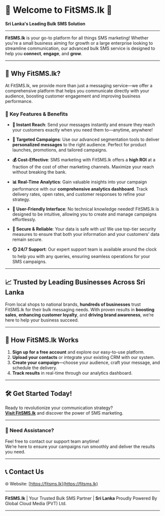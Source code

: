 # 🌟 **Welcome to FitSMS.lk** 🌟  
**Sri Lanka's Leading Bulk SMS Solution**

---

**FitSMS.lk** is your go-to platform for all things SMS marketing! Whether you're a small business aiming for growth or a large enterprise looking to streamline communication, our advanced bulk SMS service is designed to help you **connect**, **engage**, and **grow**.

---

## 🚀 **Why FitSMS.lk?**

At FitSMS.lk, we provide more than just a messaging service—we offer a comprehensive platform that helps you communicate directly with your audience, boosting customer engagement and improving business performance.

### 🔑 **Key Features & Benefits**
  
- **💬 Instant Reach**: Send your messages instantly and ensure they reach your customers exactly when you need them to—anytime, anywhere!
  
- **🎯 Targeted Campaigns**: Use our advanced segmentation tools to deliver **personalized messages** to the right audience. Perfect for product launches, promotions, and tailored campaigns.
  
- **💰 Cost-Effective**: SMS marketing with FitSMS.lk offers a **high ROI** at a fraction of the cost of other marketing channels. Maximize your reach without breaking the bank.
  
- **📊 Real-Time Analytics**: Gain valuable insights into your campaign performance with our **comprehensive analytics dashboard**. Track delivery rates, open rates, and customer responses to refine your strategy.
  
- **📱 User-Friendly Interface**: No technical knowledge needed! FitSMS.lk is designed to be intuitive, allowing you to create and manage campaigns effortlessly.
  
- **🔐 Secure & Reliable**: Your data is safe with us! We use top-tier security measures to ensure that both your information and your customers' data remain secure.
  
- **⏲️ 24/7 Support**: Our expert support team is available around the clock to help you with any queries, ensuring seamless operations for your SMS campaigns.

---

## 📈 **Trusted by Leading Businesses Across Sri Lanka**

From local shops to national brands, **hundreds of businesses** trust FitSMS.lk for their bulk messaging needs. With proven results in **boosting sales**, **enhancing customer loyalty**, and **driving brand awareness**, we’re here to help your business succeed.

---

## 📌 **How FitSMS.lk Works**

1. **Sign up for a free account** and explore our easy-to-use platform.
2. **Upload your contacts** or integrate your existing CRM with our system.
3. **Create your campaign**—choose your audience, craft your message, and schedule the delivery.
4. **Track results** in real-time through our analytics dashboard.

---

## 🛠️ **Get Started Today!**

Ready to revolutionize your communication strategy?  
**[Visit FitSMS.lk](https://fitsms.lk/)** and discover the power of SMS marketing.

---

### 🤝 **Need Assistance?**

Feel free to contact our support team anytime!  
We’re here to ensure your campaigns run smoothly and deliver the results you need.

---

## 📞 **Contact Us**  
🌐 Website: [https://fitsms.lk](https://fitsms.lk)

---

**FitSMS.lk** | Your Trusted Bulk SMS Partner | **Sri Lanka**
Proudly Powered By Global Cloud Media (PVT) Ltd.

---
